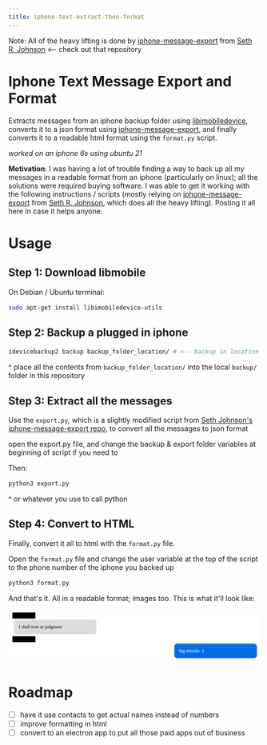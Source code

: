```yaml
---
title: iphone-text-extract-then-format
---
```


Note: All of the heavy lifting is done by [iphone-message-export](https://github.com/sethrj/iphone-message-export) from [Seth R. Johnson](https://github.com/sethrj) <-- check out that repository

# Iphone Text Message Export and Format

Extracts messages from an iphone backup folder using [libimobiledevice](), converts it to a json format using [iphone-message-export](https://github.com/sethrj/iphone-message-export), and finally converts it to a readable html format using the `format.py` script. 

_worked on an iphone 6s using ubuntu 21_

**Motivation**: I was having a lot of trouble finding a way to back up all my messages in a readable format from an iphone (particularly on linux); all the solutions were required buying software. I was able to get it working with the following instructions / scripts (mostly relying on [iphone-message-export](https://github.com/sethrj/iphone-message-export) from [Seth R. Johnson](https://github.com/sethrj), which does all the heavy lifting). Posting it all here in case it helps anyone.


# Usage

## Step 1: Download libmobile

On Debian / Ubuntu terminal:

```bash
sudo apt-get install libimobiledevice-utils
```

## Step 2: Backup a plugged in iphone

```bash
idevicebackup2 backup backup_folder_location/ # <-- backup in location of your choosing
````
^ place all the contents from `backup_folder_location/` into the local `backup/` folder in this repository

## Step 3: Extract all the messages

Use the `export.py`, which is a slightly modified script from [Seth Johnson's iphone-message-export repo](https://github.com/sethrj/iphone-message-export), to convert all the messages to json format

open the export.py file, and change the backup & export folder variables at beginning of script if you need to

Then:
```bash
python3 export.py
```
^ or whatever you use to call python

## Step 4: Convert to HTML

Finally, convert it all to html with the `format.py` file.

Open the `format.py` file and change the user variable at the top of the script to the phone number of the iphone you backed up

```bash
python3 format.py
```

And that's it. All in a readable format; images too. This is what it'll look like:

![example](_/example.png)



# Roadmap
- [ ] have it use contacts to get actual names instead of numbers
- [ ] improve formatting in html
- [ ] convert to an electron app to put all those paid apps out of business